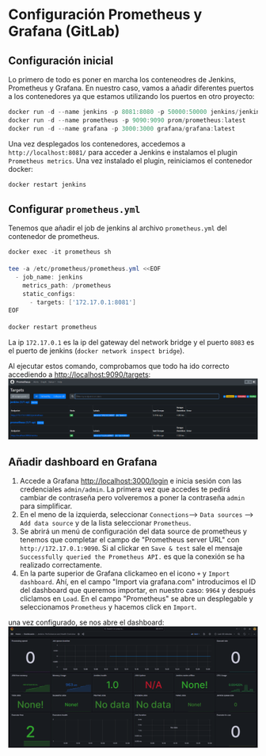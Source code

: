 # Configuración Prometheus y Grafana (GitLab)
## Configuración inicial
Lo primero de todo es poner en marcha los conteneodres de Jenkins, Prometheus y Grafana. En nuestro caso, vamos a añadir diferentes puertos a los contenedores ya que estamos utilizando los puertos en otro proyecto:
```powershell
docker run -d --name jenkins -p 8081:8080 -p 50000:50000 jenkins/jenkins:latest
docker run -d --name prometheus -p 9090:9090 prom/prometheus:latest
docker run -d --name grafana -p 3000:3000 grafana/grafana:latest
```

Una vez desplegados los contenedores, accedemos a `http://localhost:8081/` para acceder a Jenkins e instalamos el plugin `Prometheus metrics`. Una vez instalado el plugin, reiniciamos el contenedor docker:
```powershell
docker restart jenkins
```

## Configurar `prometheus.yml`
Tenemos que añadir el job de jenkins al archivo `prometheus.yml` del contenedor de prometheus.
```powershell
docker exec -it prometheus sh

tee -a /etc/prometheus/prometheus.yml <<EOF
  - job_name: jenkins
    metrics_path: /prometheus
    static_configs:
      - targets: ['172.17.0.1:8081']
EOF

docker restart prometheus
```
La ip `172.17.0.1` es la ip del gateway del network bridge y el puerto `8083` es el puerto de jenkins (`docker network inspect bridge`).

Al ejecutar estos comando, comprobamos que todo ha ido correcto accediendo a [http://localhost:9090/targets](http://localhost:9090/targets):
<img src="https://github.com/sfl0r3nz05/SecDelivAutoIoT/blob/master/docs/images/Jenkins-Prometheus-targets.PNG" alt="http://localhost:9090/targets">

## Añadir dashboard en Grafana
1. Accede a Grafana [http://localhost:3000/login](http://localhost:3000/login) e inicia sesión con las credenciales `admin/admin`. La primera vez que accedes te pedirá cambiar de contraseña pero volveremos a poner la contraseña `admin` para simplificar.
2. En el meno de la izquierda, seleccionar `Connections`--> `Data sources` --> `Add data source` y de la lista seleccionar `Prometheus`. 
3. Se abrirá un menú de configuración del data source de prometheus y tenemos que completar el campo de "Prometheus server URL" con `http://172.17.0.1:9090`. Si al clickar en `Save & test` sale el mensaje `Successfully queried the Prometheus API.` es que la conexión se ha realizado correctamente.
4. En la parte superior de Grafana clickameo en el icono `+` y `Import dashboard`. Ahí, en el campo "Import via grafana.com" introducimos el ID del dashboard que queremos importar, en nuestro caso: `9964` y después cliclamos en `Load`. En el campo "Prometheus" se abre un desplegable y seleccionamos `Prometheus` y hacemos click en `Import`.

una vez configurado, se nos abre el dashboard:
<img src="https://github.com/sfl0r3nz05/SecDelivAutoIoT/blob/master/docs/images/Jenkins-Dashboard-1.PNG" alt="Primer dashboard de Jenkins">
